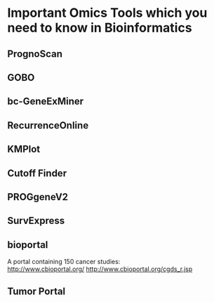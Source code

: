 # Important Omics Tools which you need to know in Bioinformatics

## PrognoScan
## GOBO
## bc-GeneExMiner
## RecurrenceOnline
## KMPlot
## Cutoff Finder
## PROGgeneV2
## SurvExpress
## bioportal
A portal containing 150 cancer studies:  
http://www.cbioportal.org/
http://www.cbioportal.org/cgds_r.jsp

## Tumor Portal




